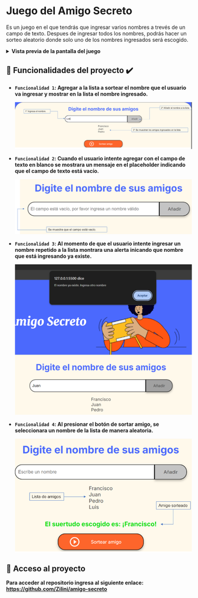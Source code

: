 # Juego del Amigo Secreto

Es un juego en el que tendrás que ingresar varios nombres a trevés de un campo de texto. Despues de ingresar todos los nombres, podrás hacer un sorteo aleatorio donde solo uno de los nombres ingresados será escogido.

<details>
  <summary><b>Vista previa de la pantalla del juego<b/></summary>

  ![Vista previa del juego](assets/vista-previa.png)

</details>

## 🔨 Funcionalidades del proyecto ✔️

- `Funcionalidad 1`: Agregar a la lista a sortear el nombre que el usuario va ingresar y mostrar en la lista el nombre ingresado.

    ![Imagen de funcionalidad 1](assets/fun-1.png)

- `Funcionalidad 2`: Cuando el usuario intente agregar con el campo de texto en blanco se mostrara un mensaje en el placeholder indicando que el campo de texto está vacío.

    ![Imagen funcionalidad 2](assets/fun-2.png)

- `Funcionalidad 3`: Al momento de que el usuario intente ingresar un nombre repetido a la lista montrara una alerta inicando que nombre que está ingresando ya existe.

    ![alt text](assets/fun-3.png)

- `Funcionalidad 4`: Al presionar el botón de sortar amigo, se seleccionara un nombre de la lista de manera aleatoria.

    ![alt text](assets/fun-4.png)

## 📁 Acceso al proyecto

Para acceder al repositorio ingresa al siguiente enlace: 
    https://github.com/Zilini/amigo-secreto